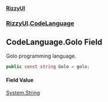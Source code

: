 #### [RizzyUI](index 'index')
### [RizzyUI](RizzyUI 'RizzyUI').[CodeLanguage](RizzyUI.CodeLanguage 'RizzyUI.CodeLanguage')

## CodeLanguage.Golo Field

Golo programming language.

```csharp
public const string Golo = golo;
```

#### Field Value
[System.String](https://docs.microsoft.com/en-us/dotnet/api/System.String 'System.String')